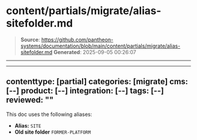# content/partials/migrate/alias-sitefolder.md

> **Source**: https://github.com/pantheon-systems/documentation/blob/main/content/partials/migrate/alias-sitefolder.md
> **Generated**: 2025-09-05 00:26:07

---

---
contenttype: [partial]
categories: [migrate]
cms: [--]
product: [--]
integration: [--]
tags: [--]
reviewed: ""
---

This doc uses the following aliases:

- **Alias:** `SITE`
- **Old site folder** `FORMER-PLATFORM`
